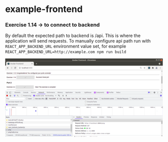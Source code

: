 # example-frontend

### Exercise 1.14 -> to connect to backend

By default the expected path to backend is /api. This is where the application will send requests. 
To manually configure api path run with `REACT_APP_BACKEND_URL` environment value set, for example `REACT_APP_BACKEND_URL=http://example.com npm run build`

![alt text](https://github.com/jylhakos/DevOpsWithDocker/blob/main/2/2.4/example-frontend/2.4.png?raw=true)

